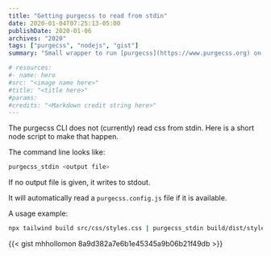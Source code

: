 ```yaml
---
title: "Getting purgecss to read from stdin"
date: 2020-01-04T07:25:13-05:00
publishDate: 2020-01-06
archives: "2020"
tags: ["purgecss", "nodejs", "gist"]
summary: "Small wrapper to run [purgecss](https://www.purgecss.org) on css from stdin."

# resources:
#- name: hero
#src: "<image name here>"
#title: "<title here>"
#params:
#credits: "<Markdown credit string here>"
---
```


The purgecss CLI does not (currently) read css from stdin. Here is a short node
script to make that happen.

The command line looks like:

```bash
purgecss_stdin <output file>
```

If no output file is given, it writes to stdout.

It will automatically read a `purgecss.config.js` file if it is available.

A usage example:

```bash
npx tailwind build src/css/styles.css | purgecss_stdin build/dist/styles.css
```

{{< gist mhhollomon 8a9d382a7e6b1e45345a9b06b21f49db >}}



